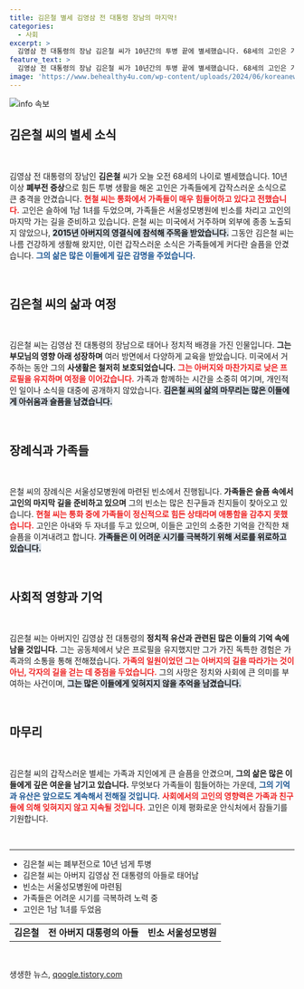 ```yaml
---
title: 김은철 별세 김영삼 전 대통령 장남의 마지막!
categories:
  - 사회
excerpt: >
  김영삼 전 대통령의 장남 김은철 씨가 10년간의 투병 끝에 별세했습니다. 68세의 고인은 가족들 곁을 떠나며 많은 이들에게 충격을 안겼습니다. 빈소는 서울성모병원에 마련되었습니다.
feature_text: >
  김영삼 전 대통령의 장남 김은철 씨가 10년간의 투병 끝에 별세했습니다. 68세의 고인은 가족들 곁을 떠나며 많은 이들에게 충격을 안겼습니다. 빈소는 서울성모병원에 마련되었습니다.
image: 'https://www.behealthy4u.com/wp-content/uploads/2024/06/koreanews.jpg'
---
```


<p><img src="https://www.behealthy4u.com/wp-content/uploads/2024/06/koreanews.jpg" alt="info 속보" /></p>

<h2 data-ke-size="size26">김은철 씨의 별세 소식</h2>

<p data-ke-size="size16">&nbsp;</p>

<p>김영삼 전 대통령의 장남인 <b>김은철</b> 씨가 오늘 오전 68세의 나이로 별세했습니다. 10년 이상 <b>폐부전 증상</b>으로 힘든 투병 생활을 해온 고인은 가족들에게 갑작스러운 소식으로 큰 충격을 안겼습니다. <b><span style="color: #ee2323;">현철 씨는 통화에서 가족들이 매우 힘들어하고 있다고 전했습니다.</span></b> 고인은 슬하에 1남 1녀를 두었으며, 가족들은 서울성모병원에 빈소를 차리고 고인의 마지막 가는 길을 준비하고 있습니다. 은철 씨는 미국에서 거주하며 외부에 종종 노출되지 않았으나, <b><span style="background-color: #21538527;">2015년 아버지의 영결식에 참석해 주목을 받았습니다.</span></b> 그동안 김은철 씨는 나름 건강하게 생활해 왔지만, 이런 갑작스러운 소식은 가족들에게 커다란 슬픔을 안겼습니다. <b><span style="color: #1a5490;">그의 삶은 많은 이들에게 깊은 감명을 주었습니다.</span></b></p>

<p data-ke-size="size16">&nbsp;</p>

<h2 data-ke-size="size26">김은철 씨의 삶과 여정</h2>

<p data-ke-size="size16">&nbsp;</p>

<p>김은철 씨는 김영삼 전 대통령의 장남으로 태어나 정치적 배경을 가진 인물입니다. <b>그는 부모님의 영향 아래 성장하며</b> 여러 방면에서 다양하게 교육을 받았습니다. 미국에서 거주하는 동안 그의 <b>사생활은 철저히 보호되었습니다.</b> <b><span style="color: #ee2323;">그는 아버지와 마찬가지로 낮은 프로필을 유지하며 여정을 이어갔습니다.</span></b> 가족과 함께하는 시간을 소중히 여기며, 개인적인 일이나 소식을 대중에 공개하지 않았습니다. <b><span style="background-color: #21538527;">김은철 씨의 삶의 마무리는 많은 이들에게 아쉬움과 슬픔을 남겼습니다.</span></b></p>

<p data-ke-size="size16">&nbsp;</p>

<h2 data-ke-size="size26">장례식과 가족들</h2>

<p data-ke-size="size16">&nbsp;</p>

<p>은철 씨의 장례식은 서울성모병원에 마련된 빈소에서 진행됩니다. <b>가족들은 슬픔 속에서 고인의 마지막 길을 준비하고 있으며</b> 그의 빈소는 많은 친구들과 친지들이 찾아오고 있습니다. <b><span style="color: #ee2323;">현철 씨는 통화 중에 가족들이 정신적으로 힘든 상태라며 애통함을 감추지 못했습니다.</span></b> 고인은 아내와 두 자녀를 두고 있으며, 이들은 고인의 소중한 기억을 간직한 채 슬픔을 이겨내려고 합니다. <b><span style="background-color: #21538527;">가족들은 이 어려운 시기를 극복하기 위해 서로를 위로하고 있습니다.</span></b></p>

<p data-ke-size="size16">&nbsp;</p>

<h2 data-ke-size="size26">사회적 영향과 기억</h2>

<p data-ke-size="size16">&nbsp;</p>

<p>김은철 씨는 아버지인 김영삼 전 대통령의 <b>정치적 유산과 관련된 많은 이들의 기억 속에 남을 것입니다.</b> 그는 공동체에서 낮은 프로필을 유지했지만 그가 가진 독특한 경험은 가족과의 소통을 통해 전해졌습니다. <b><span style="color: #ee2323;">가족의 일원이었던 그는 아버지의 길을 따라가는 것이 아닌, 각자의 길을 걷는 데 중점을 두었습니다.</span></b> 그의 사망은 정치와 사회에 큰 의미를 부여하는 사건이며, <b><span style="background-color: #21538527;">그는 많은 이들에게 잊혀지지 않을 추억을 남겼습니다.</span></b></p>

<p data-ke-size="size16">&nbsp;</p>

<h2 data-ke-size="size26">마무리</h2>

<p data-ke-size="size16">&nbsp;</p>

<p>김은철 씨의 갑작스러운 별세는 가족과 지인에게 큰 슬픔을 안겼으며, <b>그의 삶은 많은 이들에게 깊은 여운을 남기고 있습니다.</b> 무엇보다 가족들이 힘들어하는 가운데, <b><span style="color: #1a5490;">그의 기억과 유산은 앞으로도 계속해서 전해질 것입니다.</span></b> <b><span style="color: #ee2323;">사회에서의 고인의 영향력은 가족과 친구들에 의해 잊혀지지 않고 지속될 것입니다.</span></b> 고인은 이제 평화로운 안식처에서 잠들기를 기원합니다.</p>

<p data-ke-size="size16">&nbsp;</p>

<hr>

<ul>
<li>김은철 씨는 폐부전으로 10년 넘게 투병</li>
<li>김은철 씨는 아버지 김영삼 전 대통령의 아들로 태어남</li>
<li>빈소는 서울성모병원에 마련됨</li>
<li>가족들은 어려운 시기를 극복하려 노력 중</li>
<li>고인은 1남 1녀를 두었음</li>
</ul>

<table>
<tr>
<td style="text-align: center; height: 17px;"><b>김은철</b></td>
<td style="text-align: center; height: 17px;"><b>전 아버지 대통령의 아들</b></td>
<td style="text-align: center; height: 17px;"><b>빈소 서울성모병원</b></td>
</tr>
</table>

<p data-ke-size="size16">&nbsp;</p>
생생한 뉴스, <a href="https://qoogle.tistory.com" rel="dofollow">qoogle.tistory.com</a>


